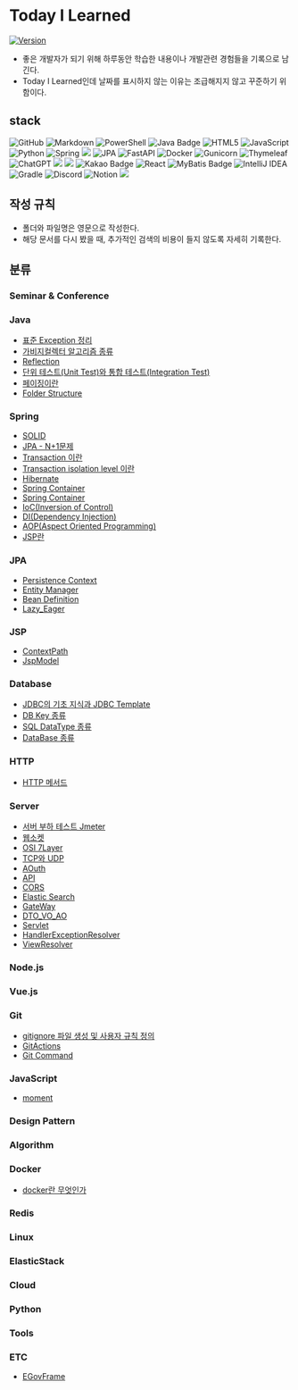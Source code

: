 # Today I Learned

[![Version](https://img.shields.io/badge/version-2024.9.11-red.svg)](./CHANGELOG)
* 좋은 개발자가 되기 위해 하루동안 학습한 내용이나 개발관련 경험들을 기록으로 남긴다.
* Today I Learned인데 날짜를 표시하지 않는 이유는 조급해지지 않고 꾸준하기 위함이다.

## stack
![GitHub](https://img.shields.io/badge/github-%23121011.svg?style=for-the-badge&logo=github&logoColor=white)
![Markdown](https://img.shields.io/badge/markdown-%23000000.svg?style=for-the-badge&logo=markdown&logoColor=white)
![PowerShell](https://img.shields.io/badge/PowerShell-%235391FE.svg?style=for-the-badge&logo=powershell&logoColor=white)
![Java Badge](https://img.shields.io/badge/Java%2017-%23ED8B00.svg?style=for-the-badge&logo=openjdk&logoColor=fff)
![HTML5](https://img.shields.io/badge/html5-%23E34F26.svg?style=for-the-badge&logo=html5&logoColor=white)
![JavaScript](https://img.shields.io/badge/javascript-%23323330.svg?style=for-the-badge&logo=javascript&logoColor=%23F7DF1E)
![Python](https://img.shields.io/badge/python-3670A0?style=for-the-badge&logo=python&logoColor=ffdd54)
![Spring](https://img.shields.io/badge/spring-%236DB33F.svg?style=for-the-badge&logo=spring&logoColor=white)
<img src="https://img.shields.io/badge/springboot-6DB33F?style=for-the-badge&logo=springboot&logoColor=white">
![JPA](https://img.shields.io/badge/JPA-6DB33F.svg?style=for-the-badge&logo=&logoColor=white)
![FastAPI](https://img.shields.io/badge/FastAPI-005571?style=for-the-badge&logo=fastapi)
![Docker](https://img.shields.io/badge/docker-%230db7ed.svg?style=for-the-badge&logo=docker&logoColor=white)
![Gunicorn](https://img.shields.io/badge/gunicorn-%298729.svg?style=for-the-badge&logo=gunicorn&logoColor=white)
![Thymeleaf](https://img.shields.io/badge/Thymeleaf-%23005C0F.svg?style=for-the-badge&logo=Thymeleaf&logoColor=white)
![ChatGPT](https://img.shields.io/badge/chatGPT-74aa9c?style=for-the-badge&logo=openai&logoColor=white)
<img src="https://img.shields.io/badge/MySQL-4479A1?style=for-the-badge&logo=MySQL&logoColor=white">
<img src="https://img.shields.io/badge/JUnit5-25A162?style=for-the-badge&logo=JUnit5&logoColor=white">
![Kakao Badge](https://img.shields.io/badge/Kakao-FFCD00?logo=kakao&logoColor=000&style=for-the-badge)
![React](https://img.shields.io/badge/react-%2320232a.svg?style=for-the-badge&logo=react&logoColor=%2361DAFB)
![MyBatis Badge](https://img.shields.io/badge/mybatis%203.0.3-000000?style=for-the-badge&logoColor=white)
![IntelliJ IDEA](https://img.shields.io/badge/IntelliJIDEA-000000.svg?style=for-the-badge&logo=intellij-idea&logoColor=white)
![Gradle](https://img.shields.io/badge/Gradle-02303A.svg?style=for-the-badge&logo=Gradle&logoColor=white)
![Discord](https://img.shields.io/badge/Discord-%235865F2.svg?style=for-the-badge&logo=discord&logoColor=white)
![Notion](https://img.shields.io/badge/Notion-%23000000.svg?style=for-the-badge&logo=notion&logoColor=white)
<img src="https://img.shields.io/badge/JUnit5-25A162?style=for-the-badge&logo=JUnit5&logoColor=white">

## 작성 규칙

* 폴더와 파일명은 영문으로 작성한다.
* 해당 문서를 다시 봤을 때, 추가적인 검색의 비용이 들지 않도록 자세히 기록한다.



## 분류
### Seminar & Conference

### Java
* [표준 Exception 정리](https://github.com/JungHyeonmin/TIL/blob/main/Java/Exception.md)
* [가비지컬렉터 알고리즘 종류](https://github.com/JungHyeonmin/TIL/blob/main/Java/Garbage%20Collector%20algorithm.md)
* [Reflection](https://github.com/JungHyeonmin/TIL/blob/main/Java/Reflection.md)
* [단위 테스트(Unit Test)와 통합 테스트(Integration Test)](https://github.com/JungHyeonmin/TIL/blob/main/Java/Unit%20Test%26Integration%20Test.md)
* [페이징이란](https://github.com/JungHyeonmin/TIL/blob/main/Java/Pagination.md)
* [Folder Structure](https://github.com/JungHyeonmin/TIL/blob/main/Java/Folder%20structure.md)


### Spring
* [SOLID](https://github.com/JungHyeonmin/TIL/blob/main/Spring/SOLID.md)
* [JPA - N+1문제](https://github.com/JungHyeonmin/TIL/blob/main/Spring/JPA/N%2B1.md)
* [Transaction 이란](https://github.com/JungHyeonmin/TIL/blob/main/Spring/Transaction.md)
* [Transaction isolation level 이란](https://github.com/JungHyeonmin/TIL/blob/main/Spring/Transaction%20Isolation%20Level.md)
* [Hibernate](https://github.com/JungHyeonmin/TIL/blob/main/Spring/JPA/Hibernate.md)
* [Spring Container](https://github.com/JungHyeonmin/TIL/blob/main/Spring/SpringContainer.md)
* [Spring Container](https://github.com/JungHyeonmin/TIL/blob/main/Spring/Spring%20Core.md)
* [IoC(Inversion of Control)](https://github.com/JungHyeonmin/TIL/blob/main/Spring/IoC.md)
* [DI(Dependency Injection)](https://github.com/JungHyeonmin/TIL/blob/main/Spring/DI.md)
* [AOP(Aspect Oriented Programming)](https://github.com/JungHyeonmin/TIL/blob/main/Spring/AOP.md)
* [JSP란](https://github.com/JungHyeonmin/TIL/blob/main/Spring/JSP.md)

### JPA
* [Persistence Context](https://github.com/JungHyeonmin/TIL/blob/main/Spring/JPA/Persistence%20Context.md)
* [Entity Manager](https://github.com/JungHyeonmin/TIL/blob/main/Spring/JPA/Entity_Manager.md)
* [Bean Definition](https://github.com/JungHyeonmin/TIL/blob/main/Spring/JPA/BeanDefinition.md)
* [Lazy_Eager](https://github.com/JungHyeonmin/TIL/blob/main/JPA/Eager_Lazy%EB%9E%80.md)

### JSP
* [ContextPath](https://github.com/JungHyeonmin/TIL/blob/main/Jsp/ContextPath.md)
* [JspModel](https://github.com/JungHyeonmin/TIL/blob/main/Jsp/JspModel.md)
### Database
* [JDBC의 기초 지식과 JDBC Template](https://github.com/JungHyeonmin/TIL/blob/main/Database/JDBC.md)
* [DB Key 종류](https://github.com/JungHyeonmin/TIL/blob/main/Database/Key.md)
* [SQL DataType 종류](https://github.com/JungHyeonmin/TIL/blob/main/Database/DataType.md)
* [DataBase 종류](https://github.com/JungHyeonmin/TIL/blob/main/Database/DataBase%20종류.md)



### HTTP
* [HTTP 메서드](https://github.com/JungHyeonmin/TIL/blob/main/HTTP/HTTP_Method.md)

### Server
* [서버 부하 테스트 Jmeter](https://github.com/JungHyeonmin/TIL/blob/main/Server/README.md)
* [웹소켓](https://github.com/JungHyeonmin/TIL/blob/main/Server/WebSocket.md)
* [OSI 7Layer](https://github.com/JungHyeonmin/TIL/blob/main/Server/OSI%207Layer.md)
* [TCP와 UDP](https://github.com/JungHyeonmin/TIL/blob/main/Server/TCP%20UDP.md)
* [AOuth](https://github.com/JungHyeonmin/TIL/blob/main/Server/OAuth.md)
* [API](https://github.com/JungHyeonmin/TIL/blob/main/Server/API.md)
* [CORS](https://github.com/JungHyeonmin/TIL/blob/main/Server/CORS.md)
* [Elastic Search](https://github.com/JungHyeonmin/TIL/blob/main/Server/Elastic_Search.md)
* [GateWay](https://github.com/JungHyeonmin/TIL/blob/main/Server/GateWay.md)
* [DTO_VO_AO](https://github.com/JungHyeonmin/TIL/blob/main/Server/DTO_VO_AO란.md)
* [Servlet](https://github.com/JungHyeonmin/TIL/blob/main/Server/ViewResolver.md)
* [HandlerExceptionResolver](https://github.com/JungHyeonmin/TIL/blob/main/Server/HandlerExceptionResolver.md)
* [ViewResolver](https://github.com/JungHyeonmin/TIL/blob/main/Server/ViewResolver.md)

### Node.js

### Vue.js

### Git
* [gitignore 파일 생성 및 사용자 규칙 정의](https://github.com/JungHyeonmin/TIL/blob/main/Git/gitignore_file_create_and_customizing.md)
* [GitActions](https://github.com/JungHyeonmin/TIL/blob/main/Git/GitActions.md)
* [Git Command](https://github.com/JungHyeonmin/TIL/blob/main/Git/Git_Command.md)

### JavaScript
* [moment](https://github.com/JungHyeonmin/TIL/blob/main/JavaScript/Moment.md)

### Design Pattern

### Algorithm

### Docker
* [docker란 무엇인가](https://github.com/JungHyeonmin/TIL/blob/main/Docker/What_is_docker.md)
### Redis

### Linux

### ElasticStack

### Cloud

### Python

### Tools

### ETC
* [EGovFrame](https://github.com/JungHyeonmin/TIL/blob/main/Etc/eGovframe.md)
